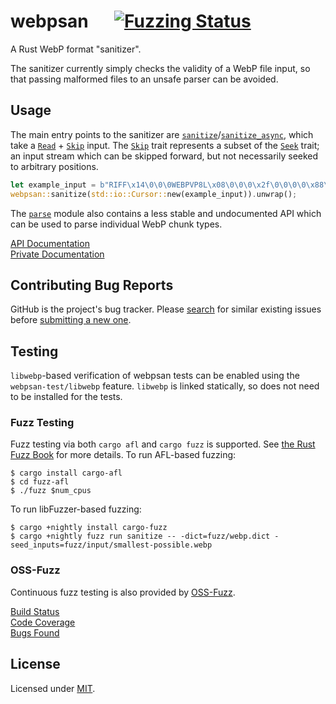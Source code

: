 # webpsan &emsp; [![Fuzzing Status](https://oss-fuzz-build-logs.storage.googleapis.com/badges/mp4san.svg)](https://oss-fuzz.com/coverage-report/job/libfuzzer_asan_mp4san/latest)

A Rust WebP format "sanitizer".

The sanitizer currently simply checks the validity of a WebP file input, so that passing malformed files to an unsafe
parser can be avoided.

## Usage

The main entry points to the sanitizer are [`sanitize`]/[`sanitize_async`], which take a [`Read`] + [`Skip`] input. The
[`Skip`] trait represents a subset of the [`Seek`] trait; an input stream which can be skipped forward, but not
necessarily seeked to arbitrary positions.

```rust
let example_input = b"RIFF\x14\0\0\0WEBPVP8L\x08\0\0\0\x2f\0\0\0\0\x88\x88\x08";
webpsan::sanitize(std::io::Cursor::new(example_input)).unwrap();
```

The [`parse`] module also contains a less stable and undocumented API which can be used to parse individual WebP chunk
types.

[API Documentation](https://privacyresearchgroup.github.io/mp4san/public/webpsan/)  
[Private Documentation](https://privacyresearchgroup.github.io/mp4san/private/webpsan/)  

[`sanitize`]: https://privacyresearchgroup.github.io/mp4san/public/webpsan/fn.sanitize.html
[`sanitize_async`]: https://privacyresearchgroup.github.io/mp4san/public/webpsan/fn.sanitize_async.html
[`Read`]: https://doc.rust-lang.org/std/io/trait.Read.html
[`Skip`]: https://privacyresearchgroup.github.io/mp4san/public/mediasan_common/trait.Skip.html
[`Seek`]: https://doc.rust-lang.org/std/io/trait.Seek.html
[`parse`]: https://privacyresearchgroup.github.io/mp4san/public/webpsan/parse/index.html

## Contributing Bug Reports

GitHub is the project's bug tracker. Please [search](https://github.com/privacyresearchgroup/mp4san/issues) for similar
existing issues before [submitting a new one](https://github.com/privacyresearchgroup/mp4san/issues/new).

## Testing

`libwebp`-based verification of webpsan tests can be enabled using the `webpsan-test/libwebp` feature. `libwebp` is
linked statically, so does not need to be installed for the tests.

### Fuzz Testing

Fuzz testing via both `cargo afl` and `cargo fuzz` is supported. See [the Rust Fuzz Book](https://rust-fuzz.github.io/book/) for more details. To run AFL-based fuzzing:

```shell
$ cargo install cargo-afl
$ cd fuzz-afl
$ ./fuzz $num_cpus
```

To run libFuzzer-based fuzzing:

```shell
$ cargo +nightly install cargo-fuzz
$ cargo +nightly fuzz run sanitize -- -dict=fuzz/webp.dict -seed_inputs=fuzz/input/smallest-possible.webp
```

### OSS-Fuzz

Continuous fuzz testing is also provided by [OSS-Fuzz](https://google.github.io/oss-fuzz/).

[Build Status](https://oss-fuzz-build-logs.storage.googleapis.com/index.html#mp4san)  
[Code Coverage](https://oss-fuzz.com/coverage-report/job/libfuzzer_asan_mp4san/latest)  
[Bugs Found](https://bugs.chromium.org/p/oss-fuzz/issues/list?sort=-opened&can=1&q=proj:mp4san)  

## License

Licensed under [MIT](https://opensource.org/licenses/MIT).
